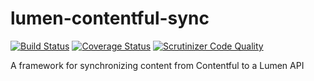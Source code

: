 # lumen-contentful-sync

[![Build Status](https://travis-ci.org/digiaonline/lumen-contentful-sync.svg?branch=master)](https://travis-ci.org/digiaonline/lumen-contentful-sync)
[![Coverage Status](https://coveralls.io/repos/github/digiaonline/lumen-contentful-sync/badge.svg?branch=master)](https://coveralls.io/github/digiaonline/lumen-contentful-sync?branch=master)
[![Scrutinizer Code Quality](https://scrutinizer-ci.com/g/digiaonline/lumen-contentful-sync/badges/quality-score.png?b=master)](https://scrutinizer-ci.com/g/digiaonline/lumen-contentful-sync/?branch=master)

A framework for synchronizing content from Contentful to a Lumen API
